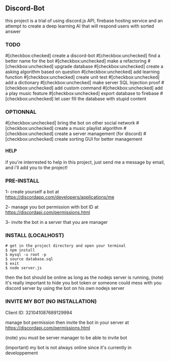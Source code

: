 ## Discord-Bot
this project is a trial of using discord.js API, firebase hosting service and an attempt to create a deep learning AI that will respond users with sorted answer

### TODO
#[checkbox:checked] create a discord-bot
#[checkbox:unchecked] find a better name for the bot
#[checkbox:unchecked] make a refactoring
#[checkbox:unchecked] upgrade database
#[checkbox:unchecked] create a asking algorithm based on question
#[checkbox:unchecked] add learning function
#[checkbox:unchecked] create unit test
#[checkbox:unchecked] add a dictionary
#[checkbox:unchecked] make server SQL Injection proof
#[checkbox:unchecked] add custom command
#[checkbox:unchecked] add a play music feature
#[checkbox:unchecked] export database to firebase
#[checkbox:unchecked] let user fill the database with stupid content


### OPTIONNAL
#[checkbox:unchecked] bring the bot on other social network
#[checkbox:unchecked] create a music playlist algorithm
#[checkbox:unchecked] create a server management (for discord)
#[checkbox:unchecked] create sorting GUI for better management

#### HELP
if you're interrested to help in this project, just send me a message by email, and i'll add you to the project! 

### PRE-INSTALL
1- create yourself a bot at https://discordapp.com/developers/applications/me

2- manage you bot permission with bot ID at https://discordapi.com/permissions.html

3- invite the bot in a server that you are manager

### INSTALL (LOCALHOST)
~~~
# get in the project directory and open your terminal
$ npm install
$ mysql -u root -p 
$ source database.sql
$ exit
$ node server.js
~~~
then the bot should be online as long as the nodejs server is running, (note) it's really important to hide you bot token or someone could mess with you discord server by using the bot on his own nodejs server

### INVITE MY BOT (NO INSTALLATION)
Client ID: 321041087689129994

manage bot permission then invite the bot in your server at https://discordapi.com/permissions.html

(note) you must be server manager to be able to invite bot

(important) my bot is not always online since it's currently in developpement


